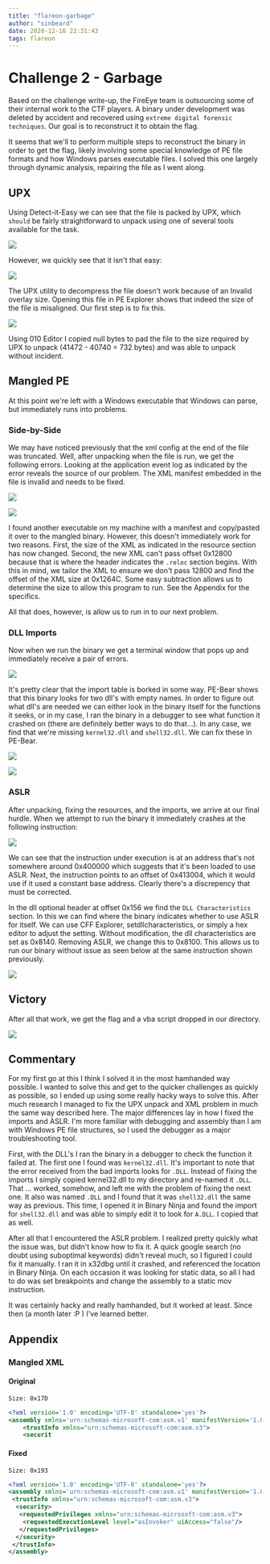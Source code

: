 ```yaml
---
title: "flareon-garbage"
author: "sinbeard"
date: 2020-12-16 22:31:43
tags: flareon
---
```


# Challenge 2 - Garbage

Based on the challenge write-up, the FireEye team is outsourcing some of their internal work to the CTF players. A binary under development was deleted by accident and recovered using `extreme digital forensic techniques`. Our goal is to reconstruct it to obtain the flag. 

It seems that we'll to perform multiple steps to reconstruct the binary in order to get the flag, likely involving some special knowledge of PE file formats and how Windows parses executable files. I solved this one largely through dynamic analysis, repairing the file as I went along. 

## UPX

Using Detect-it-Easy we can see that the file is packed by UPX, which `should` be fairly straightforward to unpack using one of several tools available for the task. 

![](/assets/images/DiE.png)

However, we quickly see that it isn't that easy: 

![](/assets/images/upx.png)

The UPX utility to decompress the file doesn't work because of an Invalid overlay size. Opening this file in PE Explorer shows that indeed the size of the file is misaligned. Our first step is to fix this. 

![](/assets/images/peexpl.png)

Using 010 Editor I copied null bytes to pad the file to the size required by UPX to unpack (41472 - 40740 = 732 bytes) and was able to unpack without incident. 

## Mangled PE

At this point we're left with a Windows executable that Windows can parse, but immediately runs into problems. 

### Side-by-Side

We may have noticed previously that the xml config at the end of the file was truncated. Well, after unpacking when the file is run, we get the following errors. Looking at the application event log as indicated by the error reveals the source of our problem. The XML manifest embedded in the file is invalid and needs to be fixed.

![](/assets/images/sxs.png)

![](/assets/images/event.png)

I found another executable on my machine with a manifest and copy/pasted it over to the mangled binary. However, this doesn't immediately work for two reasons. First, the size of the XML as indicated in the resource section has now changed. Second, the new XML can't pass offset 0x12800 because that is where the header indicates the `.reloc` section begins. With this in mind, we tailor the XML to ensure we don't pass 12800 and find the offset of the XML size at 0x1264C. Some easy subtraction allows us to determine the size to allow this program to run. See the Appendix for the specifics.

All that does, however, is allow us to run in to our next problem.

### DLL Imports

Now when we run the binary we get a terminal window that pops up and immediately receive a pair of errors. 

![](/assets/images/dll.png)

It's pretty clear that the import table is borked in some way. PE-Bear shows that this binary looks for two dll's with empty names. In order to figure out what dll's are needed we can either look in the binary itself for the functions it seeks, or in my case, I ran the binary in a debugger to see what function it crashed on (there are definitely better ways to do that...). In any case, we find that we're missing `kernel32.dll` and `shell32.dll`. We can fix these in PE-Bear. 

![](/assets/images/impbroke.png)

![](/assets/images/impfix.png)

### ASLR

After unpacking, fixing the resources, and the imports, we arrive at our final hurdle. When we attempt to run the binary it immediately crashes at the following instruction:

![](/assets/images/aslr.png)

We can see that the instruction under execution is at an address that's not somewhere around 0x400000 which suggests that it's been loaded to use ASLR. Next, the instruction points to an offset of 0x413004, which it would use if it used a constant base address. Clearly there's a discrepency that must be corrected.

In the dll optional header at offset 0x156 we find the `DLL Characteristics` section. In this we can find where the binary indicates whether to use ASLR for itself. We can use CFF Explorer, setdllcharacteristics, or simply a hex editor to adjust the setting. Without modification, the dll characteristics are set as 0x8140. Removing ASLR, we change this to 0x8100. This allows us to run our binary without issue as seen below at the same instruction shown previously.

![](/assets/images/notaslr.png)

## Victory

After all that work, we get the flag and a vba script dropped in our directory. 

![](/assets/images/victory_2.png)

## Commentary

For my first go at this I think I solved it in the most hamhanded way possible. I wanted to solve this and get to the quicker challenges as quickly as possible, so I ended up using some really hacky ways to solve this. After much research I managed to fix the UPX unpack and XML problem in much the same way described here. The major differences lay in how I fixed the imports and ASLR. I'm more familiar with debugging and assembly than I am with Windows PE file structures, so I used the debugger as a major troubleshooting tool.

First, with the DLL's I ran the binary in a debugger to check the function it failed at. The first one I found was `kernel32.dll`. It's important to note that the error received from the bad imports looks for `.DLL`. Instead of fixing the imports I simply copied kernel32.dll to my directory and re-named it `.DLL`. That ... worked, somehow, and left me with the problem of fixing the next one. It also was named `.DLL` and I found that it was `shell32.dll` the same way as previous. This time, I opened it in Binary Ninja and found the import for `shell32.dll` and was able to simply edit it to look for `A.DLL`. I copied that as well. 

After all that I encountered the ASLR problem. I realized pretty quickly what the issue was, but didn't know how to fix it. A quick google search (no doubt using suboptimal keywords) didn't reveal much, so I figured I could fix it manually. I ran it in x32dbg until it crashed, and referenced the location in Binary Ninja. On each occasion it was looking for static data, so all I had to do was set breakpoints and change the assembly to a static mov instruction. 

It was certainly hacky and really hamhanded, but it worked at least. Since then (a month later :P ) I've learned better.

## Appendix

### Mangled XML

#### Original

`Size: 0x17D`

```xml
<?xml version='1.0' encoding='UTF-8' standalone='yes'?>
<assembly xmlns='urn:schemas-microsoft-com:asm.v1' manifestVersion='1.0'>  
    <trustInfo xmlns="urn:schemas-microsoft-com:asm.v3">
    <securit
```

#### Fixed

`Size: 0x193`

```xml
<?xml version='1.0' encoding='UTF-8' standalone='yes'?>
<assembly xmlns='urn:schemas-microsoft-com:asm.v1' manifestVersion='1.0'>
 <trustInfo xmlns="urn:schemas-microsoft-com:asm.v3">
  <security>
   <requestedPrivileges xmlns="urn:schemas-microsoft-com:asm.v3">
    <requestedExecutionLevel level="asInvoker" uiAccess="false"/>
   </requestedPrivileges>
  </security>
 </trustInfo>
</assembly>
```
